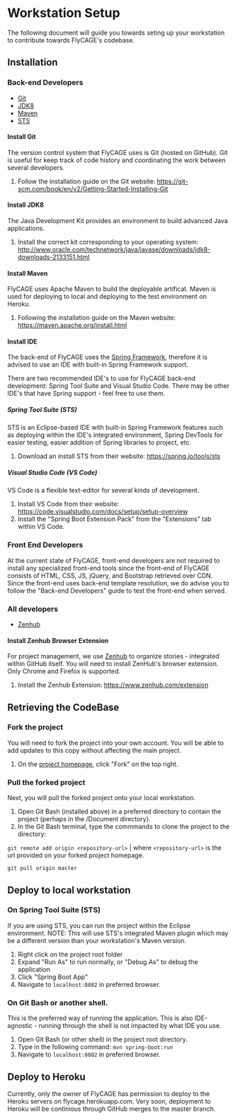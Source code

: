 
# Workstation Setup

The following document will guide you towards seting up your workstation to contribute towards FlyCAGE's codebase.

## Installation
### Back-end Developers
- [Git](https://git-scm.com/book/en/v2/Getting-Started-Installing-Git)
- [JDK8](http://www.oracle.com/technetwork/java/javase/downloads/jdk8-downloads-2133151.html)
- [Maven](https://maven.apache.org/install.html)
- [STS](https://spring.io/tools/sts)

#### Install Git

The version control system that FlyCAGE uses is Git (hosted on GitHub). Git is useful for keep track of code history and coordinating the work between several developers. 

1. Follow the installation guide on the Git website: https://git-scm.com/book/en/v2/Getting-Started-Installing-Git

#### Install JDK8
The Java Development Kit provides an environment to build advanced Java applications.

1. Install the correct kit corresponding to your operating system: http://www.oracle.com/technetwork/java/javase/downloads/jdk8-downloads-2133151.html

#### Install Maven

FlyCAGE uses Apache Maven to build the deployable artificat. Maven is used for deploying to local and deploying to the test environment on Heroku. 

1. Following the installation guide on the Maven website: https://maven.apache.org/install.html

#### Install IDE

The back-end of FlyCAGE uses the [Spring Framework](https://spring.io/), therefore it is advised to use an IDE with built-in Spring Framework support.

There are two recommended IDE's to use for FlyCAGE back-end development: Spring Tool Suite and Visual Studio Code. There may be other IDE's that have Spring support - feel free to use them.

##### Spring Tool Suite (STS)

STS is an Eclipse-based IDE with built-in Spring Framework features such as deploying within the IDE's integrated environment, Spring DevTools for easier testing, easier addition of Spring libraries to project, etc. 

1. Download an install STS from their website: https://spring.io/tools/sts

##### Visual Studio Code (VS Code)

VS Code is a flexible text-editor for several kinds of development.

1. Install VS Code from their website: https://code.visualstudio.com/docs/setup/setup-overview
2. Install the "Spring Boot Extension Pack" from the "Extensions" tab within VS Code.

### Front End Developers
At the current state of FlyCAGE, front-end developers are not required to install any specialized front-end tools since the front-end of FlyCAGE consists of HTML, CSS, JS, jQuery, and Bootstrap retrieved over CDN. Since the front-end uses back-end template resolution, we do advise you to follow the "Back-end Developers" guide to test the front-end when served.

### All developers
- [Zenhub](https://www.zenhub.com/extension)

#### Install Zenhub Browser Extension

For project management, we use [Zenhub](https://www.zenhub.com/) to organize stories - integrated within GitHub itself. You will need to install ZenHub's browser extension. Only Chrome and Firefox is supported.

1. Install the Zenhub Extension: https://www.zenhub.com/extension

## Retrieving the CodeBase

### Fork the project

You will need to fork the project into your own account. You will be able to add updates to this copy without affecting the main project. 

1. On the [project homepage](https://github.com/CodingBash/FlyCAGE), click "Fork" on the top right.

### Pull the forked project

Next, you will pull the forked project onto your local workstation. 

1. Open Git Bash (installed above) in a preferred directory to contain the project (perhaps in the /Document directory).
2. In the Git Bash terminal, type the commmands to clone the project to the directory:

`git remote add origin <repository-url>` | where `<repository-url>` is the url provided on your forked project homepage.

`git pull origin master`

## Deploy to local workstation

### On Spring Tool Suite (STS)
If you are using STS, you can run the project within the Eclipse environment. NOTE: This will use STS's integrated Maven plugin which may be a different version than your workstation's Maven version.

1. Right click on the project root folder
2. Expand "Run As" to run normally, or "Debug As" to debug the application
3. Click "Spring Boot App"
4. Navigate to `localhost:8082` in preferred browser.

### On Git Bash or another shell.
This is the preferred way of running the application. This is also IDE-agnostic - running through the shell is not impacted by what IDE you use.

1. Open Git Bash (or other shell) in the project root directory.
2. Type in the following command: `mvn spring-boot:run`
3. Navigate to `localhost:8082` in preferred browser.
  
  
## Deploy to Heroku

Currently, only the owner of FlyCAGE has permission to deploy to the Heroku servers on flycage.herokuapp.com. Very soon, deployment to Heroku will be continious through GitHub merges to the master branch.


